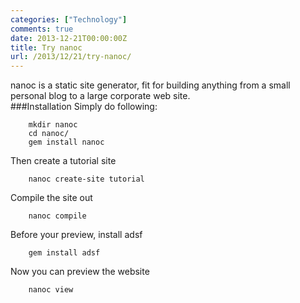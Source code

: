 ```yaml
---
categories: ["Technology"]
comments: true
date: 2013-12-21T00:00:00Z
title: Try nanoc
url: /2013/12/21/try-nanoc/
---
```


nanoc is a static site generator, fit for building anything from a small personal blog to a large corporate web site.   
###Installation
Simply do following:

```
	mkdir nanoc
	cd nanoc/
	gem install nanoc

```
Then create a tutorial site

```
	nanoc create-site tutorial

```
Compile the site out

```
	nanoc compile

```
Before your preview, install adsf

```
	gem install adsf

```
Now you can preview the website

```
	nanoc view

```
